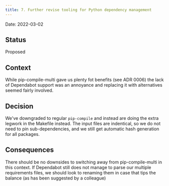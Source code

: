 ```yaml
---
title: 7. Further revise tooling for Python dependency management
---
```


Date: 2022-03-02

## Status

Proposed

## Context

While pip-compile-multi gave us plenty fot benefits (see ADR 0006) the lack
of Dependabot support was an annoyance and replacing it with alternatives
seemed fairly involved.
## Decision

We've downgraded to regular `pip-compile` and instead are doing the extra legwork in the Makefile instead. The input files are indentical, so we do not need to pin sub-dependencies, and we still
get automatic hash generation for all packages.
## Consequences

There should be no downsides to switching away from pip-compile-multi in this context. If Dependabot
still does not manage to parse our multiple requirements files, we should look to renaming them in case
that tips the balance (as has been suggested by a colleague)
